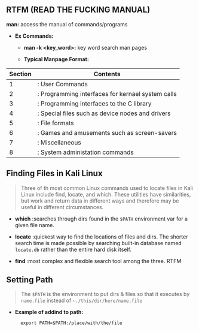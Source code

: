 ## **RTFM (READ THE FUCKING MANUAL)**
**man:** access the manual of commands/programs
- **Ex Commands:**
    - **man -k <key_word>:** key word search man pages 
    
    - **Typical Manpage Format:**
    
|**Section**|**Contents**|
|---|---|
|1 |: User Commands|
|2 |: Programming interfaces for kernael system calls|
|3 |: Programming interfaces to the C library|
|4 |: Special files such as device nodes and drivers|
|5 |: File formats|
|6 |: Games and amusements such as screen-savers|
|7 |: Miscellaneous|
|8 |: System administation commands|

## **Finding Files in Kali Linux**
> Three of th most common Linux commands used to locate files in Kali
Linux include find, locate, and which. These utilities have similarities,
but work and return data in different ways and therefore may be useful in
different circumstances.

- **which** :searches through dirs found in the `$PATH` environment var
for a given file name.

- **locate** :quickest way to find the locations of files and dirs.
The shorter search time is made possible by searching built-in database 
named `locate.db` rather than the entire hard disk itself.

- **find** :most complex and flexible search tool among the three. RTFM

## **Setting Path**
> The `$PATH` is the environment to put dirs & files so that it 
executes by `name.file` instead of `~./this/dir/here/name.file`

- **Example of addind to path:**
	
		export PATH=$PATH:/place/with/the/file
